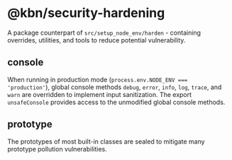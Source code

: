# @kbn/security-hardening

A package counterpart of `src/setup_node_env/harden` - containing overrides, utilities, and tools to reduce potential vulnerability.

## console

When running in production mode (`process.env.NODE_ENV === 'production'`), global console methods `debug`, `error`, `info`, `log`, `trace`, and `warn` are overridden to implement input sanitization. The export `unsafeConsole` provides access to the unmodified global console methods.

## prototype

The prototypes of most built-in classes are sealed to mitigate many prototype pollution vulnerabilities.